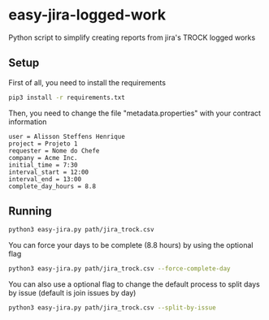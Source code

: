 # easy-jira-logged-work

Python script to simplify creating reports from jira's TROCK logged works

## Setup

First of all, you need to install the requirements

```bash
pip3 install -r requirements.txt
```

Then, you need to change the file "metadata.properties" with your contract information

```properties
user = Alisson Steffens Henrique
project = Projeto 1
requester = Nome do Chefe
company = Acme Inc.
initial_time = 7:30
interval_start = 12:00
interval_end = 13:00
complete_day_hours = 8.8
```

## Running

```bash
python3 easy-jira.py path/jira_trock.csv
```

You can force your days to be complete (8.8 hours) by using the optional flag

```bash
python3 easy-jira.py path/jira_trock.csv --force-complete-day
```

You can also use a optional flag to change the default process to split days by issue (default is join issues by day)

```bash
python3 easy-jira.py path/jira_trock.csv --split-by-issue
```
